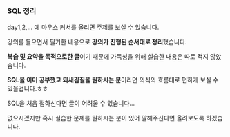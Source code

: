 ### SQL 정리

day1,2,... 에 마우스 커서를 올리면 주제를 보실 수 있습니다.

강의를 들으면서 필기한 내용으로 **강의가 진행된 순서대로 정리**했습니다.

**복습 및 요약을 목적으로한 글**이기 때문에 가독성을 위해 실습한 내용은 따로 적지 않았습니다.

**SQL을 이미 공부했고 되새김질을 원하시는 분**이라면 의식의 흐름대로 편하게 보실 수 있을겁니다.ㅎㅎ 

SQL을 처음 접하신다면 글이 어려울 수 있습니다...

없으시겠지만 혹시 실습한 문제를 원하시는 분이 있어 말해주신다면 올려보도록 하겠습니다.

